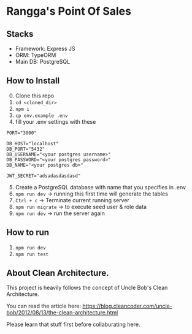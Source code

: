 # Rangga's Point Of Sales

## Stacks
- Framework: Express JS
- ORM: TypeORM
- Main DB: PostgreSQL

## How to Install
0. Clone this repo
1. `cd <cloned_dir>`
2. `npm i`
3. `cp env.example .env`
4. fill your .env settings with these
```
PORT="3000"

DB_HOST="localhost"
DB_PORT="5432"
DB_USERNAME="<your postgres username>"
DB_PASSWORD="<your postgres password>"
DB_NAME="<your postgres db>"

JWT_SECRET="adsadasdasdasd"
```
5. Create a PostgreSQL database with name that you specifies in .env
6. `npm run dev` -> running this first time will generate the tables
7. `Ctrl + c` -> Terminate current running server
8. `npm run migrate` -> to execute seed user & role data
9. `npm run dev` -> run the server again

## How to run
1. `npm run dev`
2. `npm run test`

## About Clean Architecture.

This project is heavily follows the concept of Uncle Bob's Clean Architecture.

You can read the article here: https://blog.cleancoder.com/uncle-bob/2012/08/13/the-clean-architecture.html

Please learn that stuff first before collaburating here.
